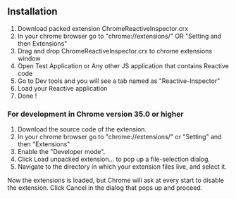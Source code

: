 ## Installation
1. Download packed extension ChromeReactiveInspector.crx
2. In your chrome browser go to "chrome://extensions/" OR "Setting and then Extensions"
3. Drag and drop ChromeReactiveInspector.crx to chrome extensions window
4. Open Test Application or Any other JS application that contains Reactive code
5. Go to Dev tools and you will see a tab named as "Reactive-Inspector" 
6. Load your Reactive application
7. Done ! 


### For development in Chrome version 35.0 or higher
1. Download the source code of the extension.
2. In your chrome browser go to "chrome://extensions/" or "Setting" and then "Extensions"
3. Enable the "Developer mode".
4. Click Load unpacked extension… to pop up a file-selection dialog.
5. Navigate to the directory in which your extension files live, and select it.

Now the extensions is loaded, but Chrome will ask at every start to disable the extension.
Click Cancel in the dialog that pops up and proceed.